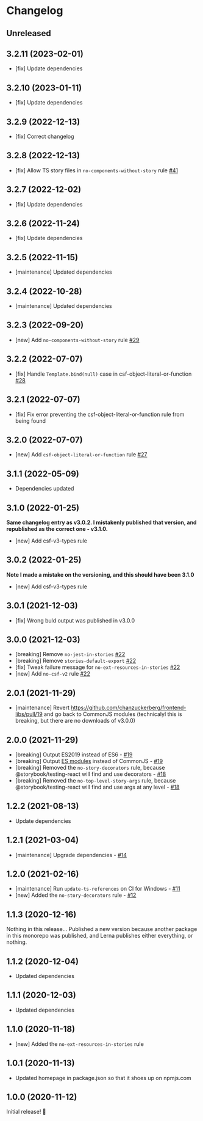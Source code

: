 # Changelog

## Unreleased

## 3.2.11 (2023-02-01)

- [fix] Update dependencies

## 3.2.10 (2023-01-11)

- [fix] Update dependencies

## 3.2.9 (2022-12-13)

- [fix] Correct changelog

## 3.2.8 (2022-12-13)

- [fix] Allow TS story files in `no-components-without-story` rule [#41](https://github.com/chanzuckerberg/frontend-libs/pull/41)

## 3.2.7 (2022-12-02)

- [fix] Update dependencies

## 3.2.6 (2022-11-24)

- [fix] Update dependencies

## 3.2.5 (2022-11-15)

- [maintenance] Updated dependencies

## 3.2.4 (2022-10-28)

- [maintenance] Updated dependencies

## 3.2.3 (2022-09-20)

- [new] Add `no-components-without-story` rule [#29](https://github.com/chanzuckerberg/frontend-libs/pull/29)

## 3.2.2 (2022-07-07)

- [fix] Handle `Template.bind(null)` case in csf-object-literal-or-function [#28](https://github.com/chanzuckerberg/frontend-libs/pull/28)

## 3.2.1 (2022-07-07)

- [fix] Fix error preventing the csf-object-literal-or-function rule from being found

## 3.2.0 (2022-07-07)

- [new] Add `csf-object-literal-or-function` rule [#27](https://github.com/chanzuckerberg/frontend-libs/pull/27)

## 3.1.1 (2022-05-09)

- Dependencies updated

## 3.1.0 (2022-01-25)

**Same changelog entry as v3.0.2. I mistakenly published that version, and republished as the correct one - v3.1.0.**

- [new] Add csf-v3-types rule

## 3.0.2 (2022-01-25)

**Note I made a mistake on the versioning, and this should have been 3.1.0**

- [new] Add csf-v3-types rule

## 3.0.1 (2021-12-03)

- [fix] Wrong buld output was published in v3.0.0

## 3.0.0 (2021-12-03)

- [breaking] Remove `no-jest-in-stories` [#22](https://github.com/chanzuckerberg/frontend-libs/pull/22)
- [breaking] Remove `stories-default-export` [#22](https://github.com/chanzuckerberg/frontend-libs/pull/22)
- [fix] Tweak failure message for `no-ext-resources-in-stories` [#22](https://github.com/chanzuckerberg/frontend-libs/pull/22)
- [new] Add `no-csf-v2` rule [#22](https://github.com/chanzuckerberg/frontend-libs/pull/22)

## 2.0.1 (2021-11-29)

- [maintenance] Revert https://github.com/chanzuckerberg/frontend-libs/pull/19 and go back to CommonJS modules (technicalyl this is breaking, but there are no downloads of v3.0.0)

## 2.0.0 (2021-11-29)

- [breaking] Output ES2019 instead of ES6 - [#19](https://github.com/chanzuckerberg/frontend-libs/pull/19)
- [breaking] Output [ES modules](https://nodejs.org/api/esm.html) instead of CommonJS - [#19](https://github.com/chanzuckerberg/frontend-libs/pull/19)
- [breaking] Removed the `no-story-decorators` rule, because @storybook/testing-react will find and use decorators - [#18](https://github.com/chanzuckerberg/frontend-libs/pull/18)
- [breaking] Removed the `no-top-level-story-args` rule, because @storybook/testing-react will find and use args at any level - [#18](https://github.com/chanzuckerberg/frontend-libs/pull/18)

## 1.2.2 (2021-08-13)

- Update dependencies

## 1.2.1 (2021-03-04)

- [maintenance] Upgrade dependencies - [#14](https://github.com/chanzuckerberg/frontend-libs/pull/14)

## 1.2.0 (2021-02-16)

- [maintenance] Run `update-ts-references` on CI for Windows - [#11](https://github.com/chanzuckerberg/frontend-libs/pull/11)
- [new] Added the `no-story-decorators` rule - [#12](https://github.com/chanzuckerberg/frontend-libs/pull/12)

## 1.1.3 (2020-12-16)

Nothing in this release... Published a new version because another package in this monorepo was published, and Lerna publishes either everything, or nothing.

## 1.1.2 (2020-12-04)

- Updated dependencies

## 1.1.1 (2020-12-03)

- Updated dependencies

## 1.1.0 (2020-11-18)

- [new] Added the `no-ext-resources-in-stories` rule

## 1.0.1 (2020-11-13)

- Updated homepage in package.json so that it shoes up on npmjs.com

## 1.0.0 (2020-11-12)

Initial release! 🎉
